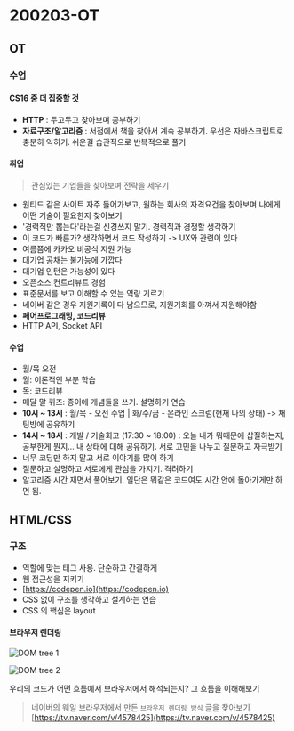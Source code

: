 # 200203-OT

## OT

### 수업

#### CS16 중 더 집중할 것

* **HTTP** : 두고두고 찾아보며 공부하기
* **자료구조/알고리즘** : 서점에서 책을 찾아서 계속 공부하기. 우선은 자바스크립트로 충분히 익히기. 쉬운걸 습관적으로 반복적으로 풀기

#### 취업

> 관심있는 기업들을 찾아보며 전략을 세우기

* 원티드 같은 사이트 자주 들어가보고, 원하는 회사의 자격요건을 찾아보며 나에게 어떤 기술이 필요한지 찾아보기
* '경력직만 뽑는다'라는걸 신경쓰지 말기. 경력직과 경쟁할 생각하기
* 이 코드가 빠른가? 생각하면서 코드 작성하기 -&gt; UX와 관련이 있다
* 여름쯤에 카카오 비공식 지원 가능
* 대기업 공채는 불가능에 가깝다
* 대기업 인턴은 가능성이 있다
* 오픈소스 컨트리뷰트 경험
* 표준문서를 보고 이해할 수 있는 역량 기르기
* 네이버 같은 경우 지원기록이 다 남으므로, 지원기회를 아껴서 지원해야함
* **페어프로그래밍, 코드리뷰**
* HTTP API, Socket API

#### 수업

* 월/목 오전
* 월: 이론적인 부분 학습
* 목: 코드리뷰
* 매달 말 퀴즈: 종이에 개념들을 쓰기. 설명하기 연습
* **10시 ~ 13시** : 월/목 - 오전 수업 \| 화/수/금 - 온라인 스크럼\(현재 나의 상태\) -&gt; 채팅방에 공유하기
* **14시 ~ 18시** : 개발 / 기술회고 \(17:30 ~ 18:00\) : 오늘 내가 뭐때문에 삽질하는지, 공부한게 뭔지... 내 상태에 대해 공유하기. 서로 고민을 나누고 질문하고 자극받기
* 너무 코딩만 하지 말고 서로 이야기를 많이 하기
* 질문하고 설명하고 서로에게 관심을 가지기. 격려하기
* 알고리즘 시간 재면서 풀어보기. 일단은 뭐같은 코드여도 시간 안에 돌아가게만 하면 됨.

## HTML/CSS

### 구조

* 역할에 맞는 태그 사용. 단순하고 간결하게
* 웹 접근성을 지키기
* [https://codepen.io](https://codepen.io)
* CSS 없이 구조를 생각하고 설계하는 연습
* CSS 의 핵심은 layout

#### 브라우저 렌더링

![DOM tree 1](https://t1.daumcdn.net/cfile/tistory/993490335A0551C202)

![DOM tree 2](https://t1.daumcdn.net/cfile/tistory/99271F335A0551690B)

우리의 코드가 어떤 흐름에서 브라우저에서 해석되는지? 그 흐름을 이해해보기

> 네이버의 웨일 브라우저에서 만든 `브라우저 렌더링 방식` 글을 찾아보기 [https://tv.naver.com/v/4578425](https://tv.naver.com/v/4578425)

